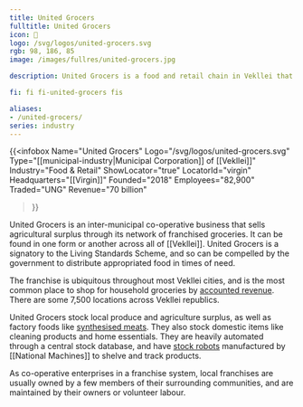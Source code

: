 ```yaml
---
title: United Grocers
fulltitle: United Grocers
icon: 🌾
logo: /svg/logos/united-grocers.svg
rgb: 98, 186, 85
image: /images/fullres/united-grocers.jpg

description: United Grocers is a food and retail chain in Vekllei that mostly sells groceries and homegoods. It is a municipalised cooperative made up of many constituent stores.

fi: fi fi-united-grocers fis

aliases:
- /united-grocers/
series: industry
---
```


{{<infobox
	 Name="United Grocers"
	 Logo="/svg/logos/united-grocers.svg"
	 Type="[[municipal-industry|Municipal Corporation]] of [[Vekllei]]"
	 Industry="Food & Retail"
	 ShowLocator="true"
	 LocatorId="virgin"
	 Headquarters="[[Virgin]]"
	 Founded="2018"
	 Employees="82,900"
	 Traded="UNG"
	 Revenue="70 billion"
 >}}

United Grocers is an inter-municipal co-operative business that sells agricultural surplus through its network of franchised groceries. It can be found in one form or another across all of [[Vekllei]]. United Grocers is a signatory to the Living Standards Scheme, and so can be compelled by the government to distribute appropriated food in times of need.

The franchise is ubiquitous throughout most Vekllei cities, and is the most common place to shop for household groceries by [accounted revenue](/bulletin/accounted-revenue/). There are some 7,500 locations across Vekllei republics.

United Grocers stock local produce and agriculture surplus, as well as factory foods like [synthesised meats](/stories/breakfast/). They also stock domestic items like cleaning products and home essentials. They are heavily automated through a central stock database, and have [stock robots](/stories/grocery-robot) manufactured by [[National Machines]] to shelve and track products.

As co-operative enterprises in a franchise system, local franchises are usually owned by a few members of their surrounding communities, and are maintained by their owners or volunteer labour.
